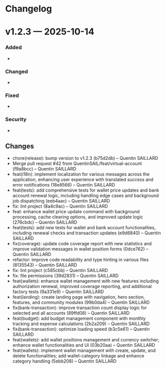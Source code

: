 # Changelog

# v1.2.3 — 2025-10-14

### Added
- 
### Changed
- 
### Fixed
- 
### Security
- 

## Changes
* chore(release): bump version to v1.2.3 (b75d2db) – Quentin SAILLARD
* Merge pull request #42 from QuentinSAIL/feat/virtual-account (f9a8bcc) – Quentin SAILLARD
* feat(i18n): implement localization for various messages across the application, enhancing user experience with translated success and error notifications (18e8566) – Quentin SAILLARD
* feat(tests): add comprehensive tests for wallet price updates and bank account renewal logic, including handling edge cases and background job dispatching (eeb4aac) – Quentin SAILLARD
* fix: lint project (8a4c9ac) – Quentin SAILLARD
* feat: enhance wallet price update command with background processing, cache clearing options, and improved update logic (276cbdc) – Quentin SAILLARD
* feat(tests): add new tests for wallet and bank account functionalities, including renewal checks and transaction updates (e9d6840) – Quentin SAILLARD
* fix(coverage): update code coverage report with new statistics and improve validation messages in wallet position forms (0dce762) – Quentin SAILLARD
* refactor: improve code readability and type hinting in various files (8135543) – Quentin SAILLARD
* fix: lint project (c585cbb) – Quentin SAILLARD
* fix: file permissions (39d2831) – Quentin SAILLARD
* feat(wallets): enhance wallet management with new features including authorization renewal, improved coverage reporting, and additional factory tests (9a331e9) – Quentin SAILLARD
* feat(landing): create landing page with navigation, hero section, features, and community modules (99b0da4) – Quentin SAILLARD
* fix(bank-transaction): improve transaction count display logic for selected and all accounts (89ffd08) – Quentin SAILLARD
* feat(budget): add budget management component with monthly tracking and expense calculations (2b2a209) – Quentin SAILLARD
* fix(bank-transaction): optimize loading speed (b3c5e61) – Quentin SAILLARD
* feat(wallets): add wallet positions management and currency switcher; enhance wallet functionalities and UI (03b20aa) – Quentin SAILLARD
* feat(wallets): implement wallet management with create, update, and delete functionalities; add wallet-category linkage and enhance category handling (5ebb208) – Quentin SAILLARD

